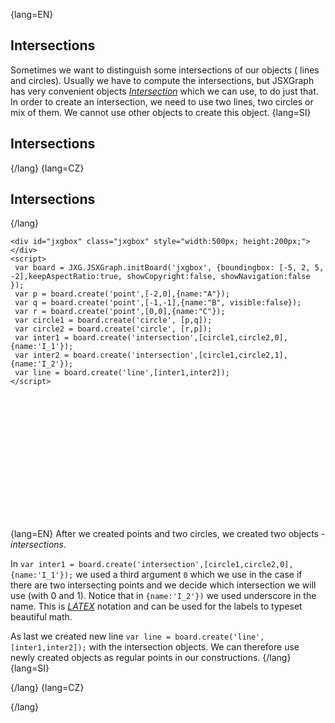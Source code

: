 {lang=EN}
## Intersections

Sometimes we want to distinguish some intersections of our objects ( lines and circles). Usually we have to compute the
intersections, but JSXGraph has very convenient objects [_Intersection_](https://jsxgraph.uni-bayreuth.de/docs/symbols/Intersection.html) 
which we can use, to do just that. In order to create an intersection, we need to use two lines, two circles or mix of them.
We cannot use other objects to create this object.
{lang=SI}
## Intersections
{/lang}
{lang=CZ}
## Intersections
{/lang}

```JS
<div id="jxgbox" class="jxgbox" style="width:500px; height:200px;"></div>
<script>
 var board = JXG.JSXGraph.initBoard('jxgbox', {boundingbox: [-5, 2, 5, -2],keepAspectRatio:true, showCopyright:false, showNavigation:false });
 var p = board.create('point',[-2,0],{name:"A"});
 var q = board.create('point',[-1,-1],{name:"B", visible:false});
 var r = board.create('point',[0,0],{name:"C"});
 var circle1 = board.create('circle', [p,q]);
 var circle2 = board.create('circle', [r,p]);
 var inter1 = board.create('intersection',[circle1,circle2,0],{name:'I_1'});
 var inter2 = board.create('intersection',[circle1,circle2,1],{name:'I_2'});
 var line = board.create('line',[inter1,inter2]);
</script>
```

<div id="jxgbox" class="jxgbox" style="width:500px; height:200px;"></div>
<script>
 var board = JXG.JSXGraph.initBoard('jxgbox', {boundingbox: [-5, 2, 5, -2],keepAspectRatio:true, showCopyright:false, showNavigation:false });
 var p = board.create('point',[-2,0],{name:"A"});
 var q = board.create('point',[-1,-1],{name:"B", visible:false});
 var r = board.create('point',[0,0],{name:"C"});
 var circle1 = board.create('circle', [p,q]);
 var circle2 = board.create('circle', [r,p]);
 var inter1 = board.create('intersection',[circle1,circle2,0],{name:'I_1'});
 var inter2 = board.create('intersection',[circle1,circle2,1],{name:'I_2'});
 var line = board.create('line',[inter1,inter2]);
</script>

{lang=EN}
After we created points and two circles, we created two objects - _intersections_. 

In `var inter1 = board.create('intersection',[circle1,circle2,0],{name:'I_1'});` we used a third argument `0` which we use
in the case if there are two intersecting points and we decide which intersection we will use (with $0$ and $1$). 
Notice that in `{name:'I_2'})` we used underscore in the name. 
This is [$LATEX$](https://www.mathjax.org/) notation and can be used for the labels to typeset beautiful math. 

As last we created new line `var line = board.create('line',[inter1,inter2]);`
with the intersection objects. We can therefore use newly created objects as regular points in our constructions.
{/lang}
{lang=SI}

{/lang}
{lang=CZ}

{/lang}
